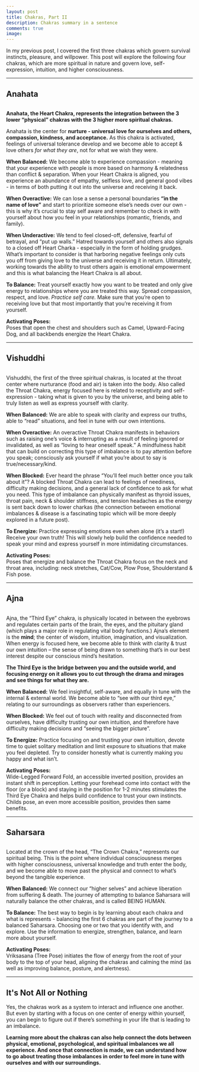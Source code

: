 ```yaml
---
layout: post
title: Chakras, Part II
description: Chakras summary in a sentence
comments: true
image: 
---
```

<div>
    <p>
    In my previous post, I covered the first three chakras which govern survival instincts, pleasure, and willpower. This post will explore the following four chakras, which are more spiritual in nature and govern love, self-expression, intuition, and higher consciousness.
    <hr />

<div>
    <h2>Anahata</h2>
    <span class="image right"><img src="{% link assets/images/chakras_anahata.jpg %}" alt="" /></span>
    <p>
    <b>Anahata, the Heart Chakra, represents the integration between the 3 lower “physical” chakras with the 3 higher more spiritual chakras.</b>
    <p>
    Anahata is the center for <b>nurture - universal love for ourselves and others, compassion, kindness, and acceptance.</b>  As this chakra is activated, feelings of universal tolerance develop and we become able to accept & love others <i>for what they are</i>, not for what we wish they were. 
    <p>
    <b>When Balanced:</b> We become able to experience compassion - meaning that your experience with people is more based on harmony & relatedness than conflict & separation. When your Heart Chakra is aligned, you experience an abundance of empathy, selfless love, and general good vibes - in terms of both putting it out into the universe and receiving it back. 
    <p>
    <b>When Overactive:</b> We can lose a sense a personal boundaries <b>“in the name of love”</b> and start to prioritize someone else’s needs over our own - this is why it’s crucial to stay self aware and remember to check in with yourself about how you feel in your relationships (romantic, friends, and family).
    <p>
    <b>When Underactive:</b> We tend to feel closed-off, defensive, fearful of betrayal, and “put up walls.” Hatred towards yourself and others also signals to a closed off Heart Charka - especially in the form of holding grudges. What’s important to consider is that harboring negative feelings only cuts you off from giving love to the universe and receiving it in return. Ultimately, working towards the ability to trust others again is emotional empowerment and this is what balancing the Heart Chakra is all about.
    <p>
    <b>To Balance:</b> Treat yourself exactly how you want to be treated and only give energy to relationships where you are treated this way. Spread compassion, respect, and love. <i>Practice self care.</i> Make sure that you’re open to receiving love but that most importantly that you’re receiving it from yourself.
    <p>
    <b>Activating Poses:</b> <br/>
    Poses that open the chest and shoulders such as Camel, Upward-Facing Dog, and all backbends energize the Heart Chakra.
    <hr />

<div>
    <h2>Vishuddhi</h2>
    <span class="image left"><img src="{% link assets/images/chakras_vishuddhi.jpg %}" alt="" /></span>
    <p>
    Vishuddhi, the first of the three spiritual chakras, is located at the throat center where nurturance (food and air) is taken into the body. Also called the Throat Chakra, energy focused here is related to receptivity and self-expression - taking what is given to you by the universe, and being able to truly listen as well as express yourself with clarity.
    <p>
    <b>When Balanced:</b> We are able to speak with clarity and express our truths, able to “read” situations, and feel in tune with our own intentions. 
    <p>
    <b>When Overactive:</b> An overactive Throat Chakra manifests in behaviors such as raising one’s voice & interrupting as a result of feeling ignored or invalidated, as well as “loving to hear oneself speak.” A mindfulness habit that can build on correcting this type of imbalance is to pay attention before you speak; consciously ask yourself if what you’re about to say is true/necessary/kind. 
    <p>
    <b>When Blocked:</b> Ever heard the phrase “You’ll feel much better once you talk about it”? A blocked Throat Chakra can lead to feelings of neediness, difficulty making decisions, and a general lack of confidence to ask for what you need. This type of imbalance can physically manifest as thyroid issues, throat pain, neck & shoulder stiffness, and tension headaches as the energy is sent back down to lower charkas (the connection between emotional imbalances & disease is a fascinating topic which will be more deeply explored in a future post).
    <p>
    <b>To Energize:</b> Practice expressing emotions even when alone (it’s a start!) Receive your own truth! This will slowly help build the confidence needed to speak your mind and express yourself in more intimidating circumstances. 
    <p>
    <b>Activating Poses:</b> <br/>
    Poses that energize and balance the Throat Chakra focus on the neck and throat area, including: neck stretches, Cat/Cow, Plow Pose, Shoulderstand & Fish pose.
    <hr />

<div>
    <h2>Ajna</h2>
    <span class="image right"><img src="{% link assets/images/chakras_ajna.jpg %}" alt="" /></span>
    <p>
    Ajna, the “Third Eye” chakra, is physically located in between the eyebrows and regulates certain parts of the brain, the eyes, and the pituitary gland (which plays a major role in regulating vital body functions.) Ajna’s element is the <b>mind</b>; the center of wisdom, intuition, imagination, and visualization. When energy is focused here, we become able to think with clarity & trust our own intuition – the sense of being drawn to something that’s in our best interest despite our conscious mind’s hesitation.
    <p>
    <b>The Third Eye is the bridge between you and the outside world, and focusing energy on it allows you to cut through the drama and mirages and see things for what they are.</b>
    <p>
    <b>When Balanced:</b> We feel insightful, self-aware, and equally in tune with the internal & external world. We become able to “see with our third eye,” relating to our surroundings as observers rather than experiencers. 
    <p>
    <b>When Blocked:</b> We feel out of touch with reality and disconnected from ourselves, have difficulty trusting our own intuition, and therefore have difficulty making decisions and “seeing the bigger picture”.
    <p>
    <b>To Energize:</b> Practice focusing on and trusting your own intuition, devote time to quiet solitary meditation and limit exposure to situations that make you feel depleted. Try to consider honestly what is currently making you happy and what isn’t.
    <p>
    <b>Activating Poses:</b> <br/>
    Wide-Legged Forward Fold, an accessible inverted position, provides an instant shift in perception. Letting your forehead come into contact with the floor (or a block) and staying in the position for 1-2 minutes stimulates the Third Eye Chakra and helps build confidence to trust your own instincts. Childs pose, an even more accessible position, provides then same benefits.
    <hr />

<div>
    <h2>Saharsara</h2>
    <span class="image left"><img src="{% link assets/images/chakras_saharsara.jpg %}" alt="" /></span>
    <p>
    Located at the crown of the head, “The Crown Chakra,” represents our spiritual being. This is the point where individual consciousness merges with higher consciousness, universal knowledge and truth enter the body, and we become able to move past the physical and connect to what’s beyond the tangible experience.
    <p>
    <b>When Balanced:</b> We connect our “higher selves” and achieve liberation from suffering & death. The journey of attempting to balance Saharsara will naturally balance the other chakras, and is called BEING HUMAN. 
    <p>
    <b>To Balance:</b> The best way to begin is by learning about each chakra and what is represents - balancing the first 6 chakras are part of the journey to a balanced Saharsara. Choosing one or two that you identify with, and explore. Use the information to energize, strengthen, balance, and learn more about yourself. 
    <p>
    <b>Activating Poses:</b> <br/>
    Vriksasana (Tree Pose) initiates the flow of energy from the root of your body to the top of your head, aligning the chakras and calming the mind (as well as improving balance, posture, and alertness).
    <hr />

<div>
    <h2>It's Not All or Nothing</h2>
    <p>
    Yes, the chakras work as a system to interact and influence one another. But even by starting with a focus on one center of energy within yourself, you can begin to figure out if there’s something in your life that is leading to an imbalance.
    <p>
    <b>Learning more about the chakras can also help connect the dots between physical, emotional, psychological, and spiritual imbalances we all experience. And once that connection is made, we can understand how to go about treating those imbalances in order to feel more in tune with ourselves and with our surroundings.</b>
    <br />
    <br />